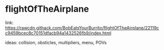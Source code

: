 # flightOfTheAirplane
link: https://rawcdn.githack.com/BobEatsYourBurrito/flightOfTheAirplane/22119cc9459bcec8c70151dfacb94a1432526fb9/index.html

ideas: collision, obsticles, multipliers, menu, POVs
